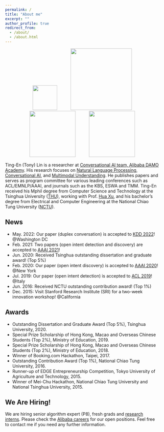 ```yaml
---
permalink: /
title: "About me"
excerpt: ""
author_profile: true
redirect_from: 
  - /about/
  - /about.html
---
```


<!-- ## Welcome! -->

<p align="center">
  <img src="https://tnlin.github.io/images/logo-damo.jpg" width="80" hspace="20">
  <img src="https://tnlin.github.io/images/logo-alibaba.jpg" width="200" hspace="20"> 
  <img src="https://tnlin.github.io/images/logo-thu.jpg" width="150" hspace="20">
  <img src="https://tnlin.github.io/images/logo-nctu.png" width="150" hspace="20">
</p>

Ting-En (Tony) Lin is a researcher at [Conversational AI  team, Alibaba DAMO Academy](https://damo.alibaba.com/labs/language-technology/?lang=en). His research focuses on [Natural Language Processing](https://tnlin.github.io/), [Conversational AI](https://tnlin.github.io/), and [Multimodal Understanding](https://tnlin.github.io/). He publishes papers and serves as program committee for various leading conferences such as ACL/EMNLP/AAAI, and journals such as the KBS, ESWA and TMM. Ting-En received his Mphil degree from Computer Science and Technology at the Tsinghua University ([THU](https://www.tsinghua.edu.cn/en/)), working with Prof. [Hua Xu](https://thuiar.github.io/), and his bachelor’s degree from Electrical and Computer Engineering at the National Chiao Tung University ([NCTU](https://www.nctu.edu.tw/)).

## News
- May. 2022: Our paper (duplex conversation) is accepted to [KDD 2022](https://www.kdd.org/kdd2022/)! @Washington DC
- Feb. 2021: Two papers (open intent detection and discovery) are accepted to [AAAI 2021](https://aaai.org/Conferences/AAAI-21/)!
- Jun. 2020: Received Tsinghua outstanding dissertation and graduate award! (Top 5%)
- Feb. 2020: Our paper (open intent discovery) is accepted to [AAAI 2020](https://aaai.org/Conferences/AAAI-20/)! @New York
- Jul. 2019: Our paper (open intent detection) is accepted to [ACL 2019](https://acl2019.org/)! @Italy
- Jun. 2016: Received NCTU outstanding contribution award! (Top 1%)
- Dec. 2015: Visit Stanford Research Institute (SRI) for a two-week innovation workshop! @California

## Awards
- Outstanding Dissertation and Graduate Award (Top 5%), Tsinghua University, 2020.
- Special Prize Scholarship of Hong Kong, Macao and Overseas Chinese Students (Top 2%), Ministry of Education, 2019.
- Special Prize Scholarship of Hong Kong, Macao and Overseas Chinese Students (Top 2%), Ministry of Education, 2018.
- Winner of Booking.com Hackathon, Taipei, 2017.
- Outstanding Contribution Award (Top 1%), National Chiao Tung University, 2016.
- Runner-up of EDGE Entrepreneurship Competition, Tokyo University of Agriculture and Technology, 2015.
- Winner of Mei-Chu Hackathon, National Chiao Tung University and National Tsinghua University, 2015.

## We Are Hiring!
We are hiring senior algorithm expert (P8), fresh grads and [research interns](https://talent.alibaba.com/campus/position-detail?positionId=2000738). Please check the [Alibaba careers](https://talent.alibaba.com/) for our open positions. Feel free to contact me if you need any further information.